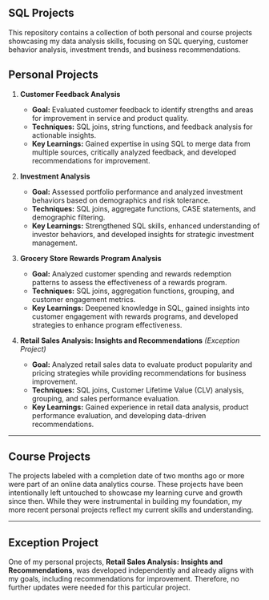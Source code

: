 ## SQL Projects

This repository contains a collection of both personal and course projects showcasing my data analysis skills, focusing on SQL querying, customer behavior analysis, investment trends, and business recommendations.

## Personal Projects

1. **Customer Feedback Analysis**  
   - **Goal:** Evaluated customer feedback to identify strengths and areas for improvement in service and product quality.  
   - **Techniques:** SQL joins, string functions, and feedback analysis for actionable insights.  
   - **Key Learnings:** Gained expertise in using SQL to merge data from multiple sources, critically analyzed feedback, and developed recommendations for improvement.

2. **Investment Analysis**  
   - **Goal:** Assessed portfolio performance and analyzed investment behaviors based on demographics and risk tolerance.  
   - **Techniques:** SQL joins, aggregate functions, CASE statements, and demographic filtering.  
   - **Key Learnings:** Strengthened SQL skills, enhanced understanding of investor behaviors, and developed insights for strategic investment management.

3. **Grocery Store Rewards Program Analysis**  
   - **Goal:** Analyzed customer spending and rewards redemption patterns to assess the effectiveness of a rewards program.  
   - **Techniques:** SQL joins, aggregation functions, grouping, and customer engagement metrics.  
   - **Key Learnings:** Deepened knowledge in SQL, gained insights into customer engagement with rewards programs, and developed strategies to enhance program effectiveness.

4. **Retail Sales Analysis: Insights and Recommendations** *(Exception Project)*  
   - **Goal:** Analyzed retail sales data to evaluate product popularity and pricing strategies while providing recommendations for business improvement.  
   - **Techniques:** SQL joins, Customer Lifetime Value (CLV) analysis, grouping, and sales performance evaluation.  
   - **Key Learnings:** Gained experience in retail data analysis, product performance evaluation, and developing data-driven recommendations.

---

## Course Projects
The projects labeled with a completion date of two months ago or more were part of an online data analytics course. These projects have been intentionally left untouched to showcase my learning curve and growth since then. While they were instrumental in building my foundation, my more recent personal projects reflect my current skills and understanding.

---

## Exception Project
One of my personal projects, **Retail Sales Analysis: Insights and Recommendations**, was developed independently and already aligns with my goals, including recommendations for improvement. Therefore, no further updates were needed for this particular project.

